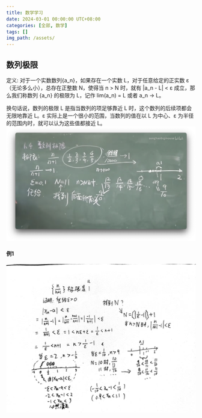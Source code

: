 ```yaml
---
title: 数学学习
date: 2024-03-01 00:00:00 UTC+08:00
categories: [全部, 数学]
tags: []
img_path: /assets/
---
```


## 数列极限
定义: 对于一个实数数列{a_n}，如果存在一个实数 L，对于任意给定的正实数 ε（无论多么小），总存在正整数 N，使得当 n > N 时，就有 |a_n - L| < ε 成立，那么我们称数列 {a_n} 的极限为 L，记作 lim(a_n) = L 或者 a_n → L。

换句话说，数列的极限 L 是指当数列的项足够靠近 L 时，这个数列的后续项都会无限地靠近 L。ε 实际上是一个很小的范围，当数列的值在以 L 为中心、ε 为半径的范围内时，就可以认为这些值都接近 L。![image-20240301173330890](img/2024-03-01-%E6%95%B0%E5%AD%A6%E5%AD%A6%E4%B9%A0/image-20240301173330890.png)

#### 例1

![image-20240302202228463](img/2024-03-01-数学学习/image-20240302202228463.png)
